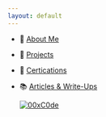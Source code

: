 ```yaml
---
layout: default
---
```

* 📲  [About Me](pages/about_me.md)

* 💪  [Projects](pages/projects.md)

* 🧾  [Certications](pages/certs.md)

* 📚  [Articles & Write-Ups](pages/articles.md)


    [![00xC0de](https://www.hackthebox.com/badge/image/374134)](https://app.hackthebox.com/profile/374134)